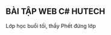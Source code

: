 BÀI TẬP WEB C# HUTECH
-----------------------------------------------------
Lớp học buổi tối, thầy Phết đứng lớp
